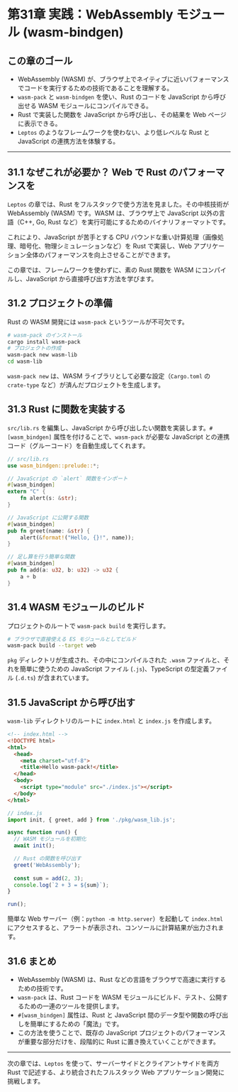 # 第31章 実践：WebAssembly モジュール (wasm-bindgen)

## この章のゴール
- WebAssembly (WASM) が、ブラウザ上でネイティブに近いパフォーマンスでコードを実行するための技術であることを理解する。
- `wasm-pack` と `wasm-bindgen` を使い、Rust のコードを JavaScript から呼び出せる WASM モジュールにコンパイルできる。
- Rust で実装した関数を JavaScript から呼び出し、その結果を Web ページに表示できる。
- `Leptos` のようなフレームワークを使わない、より低レベルな Rust と JavaScript の連携方法を体験する。

---

## 31.1 なぜこれが必要か？ Web で Rust のパフォーマンスを
`Leptos` の章では、Rust をフルスタックで使う方法を見ました。その中核技術が WebAssembly (WASM) です。WASM は、ブラウザ上で JavaScript 以外の言語（C++, Go, Rust など）を実行可能にするためのバイナリフォーマットです。

これにより、JavaScript が苦手とする CPU バウンドな重い計算処理（画像処理、暗号化、物理シミュレーションなど）を Rust で実装し、Web アプリケーション全体のパフォーマンスを向上させることができます。

この章では、フレームワークを使わずに、素の Rust 関数を WASM にコンパイルし、JavaScript から直接呼び出す方法を学びます。

## 31.2 プロジェクトの準備
Rust の WASM 開発には `wasm-pack` というツールが不可欠です。

```bash
# wasm-pack のインストール
cargo install wasm-pack
# プロジェクトの作成
wasm-pack new wasm-lib
cd wasm-lib
```
`wasm-pack new` は、WASM ライブラリとして必要な設定（`Cargo.toml` の `crate-type` など）が済んだプロジェクトを生成します。

## 31.3 Rust に関数を実装する
`src/lib.rs` を編集し、JavaScript から呼び出したい関数を実装します。`#[wasm_bindgen]` 属性を付けることで、`wasm-pack` が必要な JavaScript との連携コード（グルーコード）を自動生成してくれます。

```rust
// src/lib.rs
use wasm_bindgen::prelude::*;

// JavaScript の `alert` 関数をインポート
#[wasm_bindgen]
extern "C" {
    fn alert(s: &str);
}

// JavaScript に公開する関数
#[wasm_bindgen]
pub fn greet(name: &str) {
    alert(&format!("Hello, {}!", name));
}

// 足し算を行う簡単な関数
#[wasm_bindgen]
pub fn add(a: u32, b: u32) -> u32 {
    a + b
}
```

## 31.4 WASM モジュールのビルド
プロジェクトのルートで `wasm-pack build` を実行します。

```bash
# ブラウザで直接使える ES モジュールとしてビルド
wasm-pack build --target web
```
`pkg` ディレクトリが生成され、その中にコンパイルされた `.wasm` ファイルと、それを簡単に使うための JavaScript ファイル (`.js`)、TypeScript の型定義ファイル (`.d.ts`) が含まれています。

## 31.5 JavaScript から呼び出す
`wasm-lib` ディレクトリのルートに `index.html` と `index.js` を作成します。

```html
<!-- index.html -->
<!DOCTYPE html>
<html>
  <head>
    <meta charset="utf-8">
    <title>Hello wasm-pack!</title>
  </head>
  <body>
    <script type="module" src="./index.js"></script>
  </body>
</html>
```

```javascript
// index.js
import init, { greet, add } from './pkg/wasm_lib.js';

async function run() {
  // WASM モジュールを初期化
  await init();

  // Rust の関数を呼び出す
  greet('WebAssembly');
  
  const sum = add(2, 3);
  console.log(`2 + 3 = ${sum}`);
}

run();
```

簡単な Web サーバー（例：`python -m http.server`）を起動して `index.html` にアクセスすると、アラートが表示され、コンソールに計算結果が出力されます。

## 31.6 まとめ
- WebAssembly (WASM) は、Rust などの言語をブラウザで高速に実行するための技術です。
- `wasm-pack` は、Rust コードを WASM モジュールにビルド、テスト、公開するための一連のツールを提供します。
- `#[wasm_bindgen]` 属性は、Rust と JavaScript 間のデータ型や関数の呼び出しを簡単にするための「魔法」です。
- この方法を使うことで、既存の JavaScript プロジェクトのパフォーマンスが重要な部分だけを、段階的に Rust に置き換えていくことができます。

---
次の章では、`Leptos` を使って、サーバーサイドとクライアントサイドを両方 Rust で記述する、より統合されたフルスタック Web アプリケーション開発に挑戦します。

